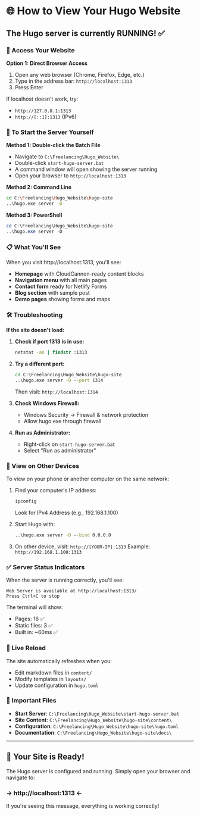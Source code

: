# 🌐 How to View Your Hugo Website

## The Hugo server is currently RUNNING! ✅

### 📍 Access Your Website

**Option 1: Direct Browser Access**
1. Open any web browser (Chrome, Firefox, Edge, etc.)
2. Type in the address bar: `http://localhost:1313`
3. Press Enter

If localhost doesn't work, try:
- `http://127.0.0.1:1313`
- `http://[::1]:1313` (IPv6)

### 🚀 To Start the Server Yourself

**Method 1: Double-click the Batch File**
- Navigate to `C:\Freelancing\Hugo_Website\`
- Double-click `start-hugo-server.bat`
- A command window will open showing the server running
- Open your browser to `http://localhost:1313`

**Method 2: Command Line**
```bash
cd C:\Freelancing\Hugo_Website\hugo-site
..\hugo.exe server -D
```

**Method 3: PowerShell**
```powershell
cd C:\Freelancing\Hugo_Website\hugo-site
..\hugo.exe server -D
```

### 📋 What You'll See

When you visit http://localhost:1313, you'll see:
- **Homepage** with CloudCannon-ready content blocks
- **Navigation menu** with all main pages
- **Contact form** ready for Netlify Forms
- **Blog section** with sample post
- **Demo pages** showing forms and maps

### 🛠️ Troubleshooting

**If the site doesn't load:**

1. **Check if port 1313 is in use:**
   ```cmd
   netstat -an | findstr :1313
   ```

2. **Try a different port:**
   ```cmd
   cd C:\Freelancing\Hugo_Website\hugo-site
   ..\hugo.exe server -D --port 1314
   ```
   Then visit: `http://localhost:1314`

3. **Check Windows Firewall:**
   - Windows Security → Firewall & network protection
   - Allow hugo.exe through firewall

4. **Run as Administrator:**
   - Right-click on `start-hugo-server.bat`
   - Select "Run as administrator"

### 📱 View on Other Devices

To view on your phone or another computer on the same network:
1. Find your computer's IP address:
   ```cmd
   ipconfig
   ```
   Look for IPv4 Address (e.g., 192.168.1.100)

2. Start Hugo with:
   ```cmd
   ..\hugo.exe server -D --bind 0.0.0.0
   ```

3. On other device, visit: `http://[YOUR-IP]:1313`
   Example: `http://192.168.1.100:1313`

### ✅ Server Status Indicators

When the server is running correctly, you'll see:
```
Web Server is available at http://localhost:1313/
Press Ctrl+C to stop
```

The terminal will show:
- Pages: 16 ✅
- Static files: 3 ✅
- Built in: ~60ms ✅

### 🔄 Live Reload

The site automatically refreshes when you:
- Edit markdown files in `content/`
- Modify templates in `layouts/`
- Update configuration in `hugo.toml`

### 📌 Important Files

- **Start Server**: `C:\Freelancing\Hugo_Website\start-hugo-server.bat`
- **Site Content**: `C:\Freelancing\Hugo_Website\hugo-site\content\`
- **Configuration**: `C:\Freelancing\Hugo_Website\hugo-site\hugo.toml`
- **Documentation**: `C:\Freelancing\Hugo_Website\hugo-site\docs\`

---

## 🎉 Your Site is Ready!

The Hugo server is configured and running. Simply open your browser and navigate to:

### → http://localhost:1313 ←

If you're seeing this message, everything is working correctly!
